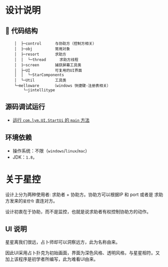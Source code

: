# 设计说明

## 📄 代码结构

```text
    │  ├─control      与协助方（控制方相关）
    │  ├─obj          常用对象
    │  ├─resort       求助方
    │  │  └─thread      求助方线程
    │  ├─screen       捕获屏幕工具类
    │  ├─UI           可复用的UI界面
    │  │  └─StarComponents
    │  └─Util         工具类
    └─melloware	     （windows 快捷键-注册表相关）
        └─jintellitype
```


## 源码调试运行

- [运行 `com.lym.UI.StartUi` 的 `main` 方法](../src/com/lym/UI/StartUi.java)

## 环境依赖

- 操作系统：不限（`windows`/`linux`/`mac`）
- JDK：`1.8`，

# 关于星控

设计上分为两种使用者: 求助者 + 协助方。协助方可以根据IP 和 port 或者是 求助方发来的`星控令` 直连对方。

设计初衷在于协助，而不是监控，也就是说求助者有权控制协助方的动作。

## UI 说明

星星离我们很远，占卜师却可以洞察远方，此为名称由来。

因此UI采用占卜扑克为初始画面，界面为深色风格、透明风格，与星星相符。又加上该程序是初学者所编写，此为难看UI由来。
